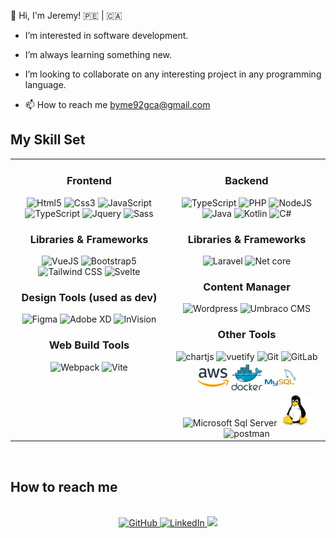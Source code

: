 👋 Hi, I'm Jeremy! 🇵🇪 | 🇨🇦

- I’m interested in software development.
- I’m always learning something new.
- I’m looking to collaborate on any interesting project in any programming language.

- 📫 How to reach me byme92gca@gmail.com

## My Skill Set

<table>
<tr>

<td valign="top" width="50%">

<div align="center">  

### Frontend

<img src="https://cdn.worldvectorlogo.com/logos/html-1.svg" alt="Html5" height="50" title="Html5" />
<img src="https://cdn.worldvectorlogo.com/logos/css-3.svg" alt="Css3" height="50" title="Css3" />
<img src="https://cdn.worldvectorlogo.com/logos/logo-javascript.svg" alt="JavaScript" height="50" title="JavaScript" />
<img src="https://cdn.worldvectorlogo.com/logos/typescript-2.svg" alt="TypeScript" height="50" title="TypeScript" />
<img src="https://cdn.worldvectorlogo.com/logos/jquery-4.svg" alt="Jquery" height="50" title="jQuery" />
<img src="https://cdn.worldvectorlogo.com/logos/sass-1.svg" alt="Sass" height="50" title="Sass" />

### Libraries & Frameworks

<img src="https://cdn.worldvectorlogo.com/logos/vue-9.svg" alt="VueJS" height="50" title="VueJS" />
<img src="https://cdn.worldvectorlogo.com/logos/bootstrap-5-1.svg" alt="Bootstrap5" height="50" title="Bootstrap" />
<img src="https://cdn.worldvectorlogo.com/logos/tailwind-css-2.svg" alt="Tailwind CSS" height="50" title="Tailwind CSS" />
<img src="https://cdn.worldvectorlogo.com/logos/svelte-1.svg" alt="Svelte" height="50" title="Svelte" />

### Design Tools (used as dev)

<img src="https://www.vectorlogo.zone/logos/figma/figma-icon.svg" alt="Figma" height="50" title="Figma" />
<img src="https://cdn.worldvectorlogo.com/logos/adobe-xd-1.svg" alt="Adobe XD" height="50" title="Adobe" />
<img src="https://cdn.worldvectorlogo.com/logos/invision.svg" alt="InVision" height="50" title="InVision" />

### Web Build Tools

<img src="https://cdn.worldvectorlogo.com/logos/webpack-icon.svg" alt="Webpack" height="50" title="Webpack" />
<img src="https://cdn.worldvectorlogo.com/logos/vitejs.svg" alt="Vite" height="50" title="ViteJS" />

</td>

<td valign="top" width="50%">

<div align="center">

### Backend

<img src="https://cdn.worldvectorlogo.com/logos/typescript-2.svg" alt="TypeScript" height="50" title="TypeScript" />
<img src="https://cdn.worldvectorlogo.com/logos/php-1.svg" alt="PHP" height="50" title="PHP" />
<img src="https://cdn.worldvectorlogo.com/logos/nodejs-2.svg" alt="NodeJS" height="50" title="NodeJS" />
<img src="https://profilinator.rishav.dev/skills-assets/java-original-wordmark.svg" alt="Java" height="50" title="Java" />
<img src="https://cdn.worldvectorlogo.com/logos/kotlin-1.svg" alt="Kotlin" height="50" title="Kotlin" />
<img src="https://cdn.worldvectorlogo.com/logos/c--4.svg" alt="C#" height="50" title="C#" />

### Libraries & Frameworks

<img src="https://cdn.worldvectorlogo.com/logos/laravel-2.svg" alt="Laravel" height="50" title="Laravel" />
<img src="https://cdn.worldvectorlogo.com/logos/dot-net-core-7.svg" alt="Net core" height="50" title="NetCore" />

### Content Manager

<img src="https://cdn.worldvectorlogo.com/logos/wordpress-icon.svg" alt="Wordpress" height="50" />
<img src="https://umbraco.com/media/4mzda5do/umbraco_logo_blue05.png?quality=80&format=webp" alt="Umbraco CMS" height="50" />

### Other Tools

<img src="https://www.chartjs.org/media/logo-title.svg" alt="chartjs" height="50" title="ChartJS" />
<img src="https://bestofjs.org/logos/vuetify.svg" alt="vuetify" height="50" title="Vuetify" />
<img src="https://www.vectorlogo.zone/logos/git-scm/git-scm-icon.svg" alt="Git" height="50" title="Git" />
<img src="https://profilinator.rishav.dev/skills-assets/gitlab.svg" alt="GitLab" height="50" title="GitLab" />
<img src="https://raw.githubusercontent.com/devicons/devicon/master/icons/amazonwebservices/amazonwebservices-original-wordmark.svg" alt="AWS" height="50" title="AWS" />
<img src="https://raw.githubusercontent.com/devicons/devicon/master/icons/docker/docker-original-wordmark.svg" alt="docker" height="50" title="Docker" />
<img src="https://raw.githubusercontent.com/devicons/devicon/master/icons/mysql/mysql-original-wordmark.svg" alt="mysql" height="50" title="MySQL" />
<img src="https://cdn.worldvectorlogo.com/logos/microsoft-sql-server-1.svg" alt="Microsoft Sql Server" title="MS SQL Server">
<img src="https://raw.githubusercontent.com/devicons/devicon/master/icons/linux/linux-original.svg" alt="linux" height="50" title="Linux" />
<img src="https://www.vectorlogo.zone/logos/getpostman/getpostman-icon.svg" alt="postman" height="50" title="Postman" />

</div>

</td>

</tr>
</table>

<br/>

## How to reach me

<br/>

<div align="center">
<a href="https://github.com/byme92g" target="_blank">
  <img src="https://img.shields.io/badge/github-%2324292e.svg?&style=for-the-badge&logo=github&logoColor=white" alt="GitHub"/>
</a>
<a href="https://www.linkedin.com/in/jeremy-pando/" target="_blank">
  <img src="https://img.shields.io/badge/linkedin-%231E77B5.svg?&style=for-the-badge&logo=linkedin&logoColor=white" alt="LinkedIn"/>
</a>
<a href="mailto:byme92gca@gmail.com">
  <img src="https://img.shields.io/badge/Gmail-D14836?style=for-the-badge&logo=gmail&logoColor=white" target="_blank">
</a>
</div>
<br/>
